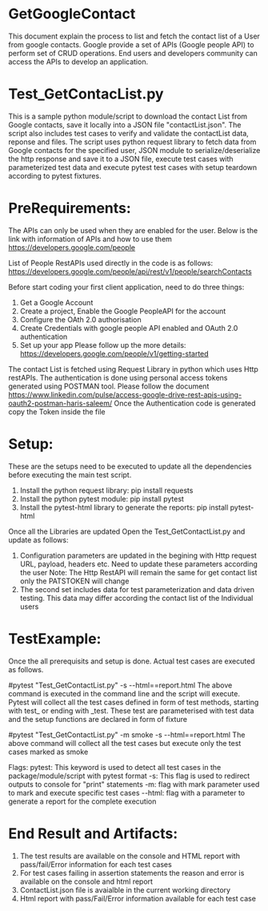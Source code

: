# GetGoogleContact
This document explain the process to list and fetch the contact list of a User from google contacts. Google provide a set of APIs (Google people API) to perform set of CRUD operations. End users
and developers community can access the APIs to develop an application.

Test_GetContacList.py
==========================================================
This is a sample python module/script to download the contact List from Google contacts, save it locally into a JSON file "contactList.json". The script also includes test cases to verify and validate
the contactList data, reponse and files.
The script uses python request library to fetch data from Google contacts for the specified user, JSON module to serialize/deserialize the http response and save it to a JSON file, execute test cases with
parameterized test data and execute pytest test cases with setup teardown according to pytest fixtures.

PreRequirements:
==========================================================
The APIs can only be used when they are enabled for the user. Below is the link with information of APIs and how to use them
https://developers.google.com/people

List of People RestAPIs used directly in the code is as follows:
https://developers.google.com/people/api/rest/v1/people/searchContacts

Before start coding your first client application,  need to do three things:
1. Get a Google Account
2. Create a project, Enable the Google PeopleAPI for the account
3. Configure the OAth 2.0 authorisation
4. Create Credentials with google people API enabled and OAuth 2.0 authentication
5. Set up your app
Please follow up the more details: https://developers.google.com/people/v1/getting-started

The contact List is fetched using Request Library in python which uses Http restAPIs. The authentication is done using personal access tokens generated using POSTMAN tool.
Please follow the document https://www.linkedin.com/pulse/access-google-drive-rest-apis-using-oauth2-postman-haris-saleem/
Once the Authentication code is generated copy the Token inside the file

Setup:
===========================================================
These are the setups need to be executed to update all the dependencies before executing the main test script.

1. Install the python request library: pip install requests
2. Install the python pytest module: pip install pytest
3. Install the pytest-html library to generate the reports: pip install pytest-html

Once all the Libraries are updated Open the Test_GetContactList.py and update as follows:
1. Configuration parameters are updated in the begining with Http request URL, payload, headers etc. Need to update these parameters according the user
   Note: The Http RestAPI will remain the same for get contact list only the PATSTOKEN will change
2. The second set includes data for test parameterization and data driven testing. This data may differ according the contact list of the Individual users

TestExample:
============================================================
Once the all prerequisits and setup is done. Actual test cases are executed as follows.

#pytest "Test_GetContactList.py" -s --html==report.html
The above command is executed in the command line and the script will execute. Pytest will collect all the test cases defined in form of test methods, starting with
test_ or ending with _test.
These test are parameterised  with test data and the setup functions are declared in form of fixture

#pytest "Test_GetContactList.py" -m smoke -s --html==report.html
The above command will collect all the test cases but execute only the test cases marked as smoke

Flags:
pytest: This keyword is used to detect all test cases in the package/module/script with pytest format
-s: This flag is used to redirect outputs to console for "print" statements
-m: flag with mark parameter used to mark and execute specific test cases
--html: flag with a parameter to generate a report for the complete execution

End Result and Artifacts:
=============================================================
1. The test results are available on the console and HTML report with pass/fail/Error information for each test cases
2. For test cases failing in assertion statements the reason and error is available on the console and html report
3. ContactList.json file is avaialble in the current working directory
4. Html report with pass/Fail/Error information available for each test case
